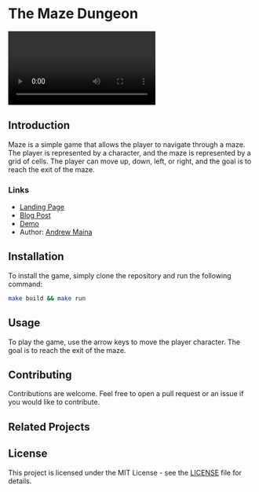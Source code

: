 # The Maze Dungeon

![Maze Dungeon](/assets/videos/the_maze_demo.webm)

## Introduction

Maze is a simple game that allows the player to navigate through a maze. The player is represented by a character, and the maze is represented by a grid of cells. The player can move up, down, left, or right, and the goal is to reach the exit of the maze.

### Links

- [Landing Page]()
- [Blog Post]()
- [Demo](https://youtu.be/5T8aA8VMpGw)
- Author: [Andrew Maina](https://www.linkedin.com/in/mainadrew/)

## Installation

To install the game, simply clone the repository and run the following command:

```bash
make build && make run
```

## Usage

To play the game, use the arrow keys to move the player character. The goal is to reach the exit of the maze.

## Contributing

Contributions are welcome. Feel free to open a pull request or an issue if you would like to contribute.

## Related Projects

## License

This project is licensed under the MIT License - see the [LICENSE](LICENSE) file for details.
